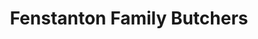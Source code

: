 ---
title: "Fenstanton Family Butchers"
url: /huntingdon/fenstanton-family-butchers/
shop: Metzgerei
---